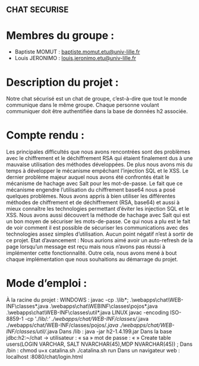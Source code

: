 ## CHAT SECURISE
# Membres du groupe :
- Baptiste MOMUT : baptiste.momut.etu@univ-lille.fr
- Louis JERONIMO : louis.jeronimo.etu@univ-lille.fr
# Description du projet :
Notre chat sécurisé est un chat de groupe, c’est-à-dire que tout le monde communique dans
le même groupe. Chaque personne voulant communiquer doit être authentifiée dans la base
de données h2 associée.
# Compte rendu :
Les principales difficultés que nous avons rencontrées sont des problèmes avec le
chiffrement et le déchiffrement RSA qui étaient finalement dus à une mauvaise utilisation
des méthodes développées. De plus nous avons mis du temps à développer le mécanisme
empêchant l’injection SQL et le XSS. Le dernier problème majeur auquel nous avons été
confrontés était le mécanisme de hachage avec Salt pour les mot-de-passe. Le fait que ce
mécanisme engendre l’utilisation du chiffrement base64 nous a posé quelques problèmes.
Nous avons appris à bien utiliser les différentes méthodes de chiffrement et de
déchiffrement (RSA, base64) et aussi à mieux connaître les technologies permettant d’éviter
les injection SQL et le XSS. Nous avons aussi découvert la méthode de hachage avec Salt qui
est un bon moyen de sécuriser les mots-de-passe. Ce qui nous a plu est le fait de voir
comment il est possible de sécuriser les communications avec des technologies assez
simples d’utilisation. Aucun point négatif n’est à sortir de ce projet.
Etat d’avancement :
Nous aurions aimé avoir un auto-refresh de la page lorsqu’un message est reçu mais nous
n’avons pas réussi à implémenter cette fonctionnalité. Outre cela, nous avons mené à bout
chaque implémentation que nous souhaitions au démarrage du projet.
# Mode d’emploi :
À la racine du projet :
WINDOWS :
javac -cp .\lib\*; .\webapps\chat\WEB-INF\classes\*.java .\webapps\chat\WEBINF\classes\pojos\*.java .\webapps\chat\WEB-INF\classes\util\*.java
LINUX
javac -encoding ISO-8859-1 -cp './lib/*:' ./webapps/chat/WEB-INF/classes/*.java
./webapps/chat/WEB-INF/classes/pojos/*.java ./webapps/chat/WEB-INF/classes/util/*.java
Dans /lib : java -jar h2-1.4.199.jar
Dans la base jdbc:h2:~/chat -> utilisateur : « sa » mot de passe : « »
Create table users(LOGIN VARCHAR, SALT NVARCHAR(45),MDP NVARCHAR(45)) ;
Dans /bin : chmod u+x catalina.sh
./catalina.sh run
Dans un navigateur web : localhost :8080/chat/login.html

